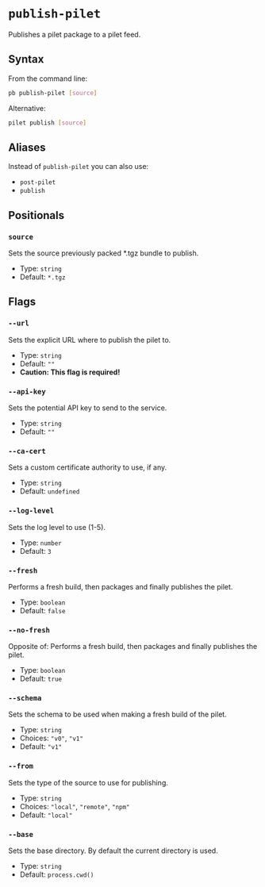 # `publish-pilet`

Publishes a pilet package to a pilet feed.

## Syntax

From the command line:

```sh
pb publish-pilet [source]
```

Alternative:

```sh
pilet publish [source]
```

## Aliases

Instead of `publish-pilet` you can also use:

- `post-pilet`
- `publish`

## Positionals

### `source`

Sets the source previously packed *.tgz bundle to publish.

- Type: `string`
- Default: `*.tgz`

## Flags

### `--url`

Sets the explicit URL where to publish the pilet to.

- Type: `string`
- Default: `""`
- **Caution: This flag is required!**

### `--api-key`

Sets the potential API key to send to the service.

- Type: `string`
- Default: `""`

### `--ca-cert`

Sets a custom certificate authority to use, if any.

- Type: `string`
- Default: `undefined`

### `--log-level`

Sets the log level to use (1-5).

- Type: `number`
- Default: `3`

### `--fresh`

Performs a fresh build, then packages and finally publishes the pilet.

- Type: `boolean`
- Default: `false`

### `--no-fresh`

Opposite of:
Performs a fresh build, then packages and finally publishes the pilet.

- Type: `boolean`
- Default: `true`

### `--schema`

Sets the schema to be used when making a fresh build of the pilet.

- Type: `string`
- Choices: `"v0"`, `"v1"`
- Default: `"v1"`

### `--from`

Sets the type of the source to use for publishing.

- Type: `string`
- Choices: `"local"`, `"remote"`, `"npm"`
- Default: `"local"`

### `--base`

Sets the base directory. By default the current directory is used.

- Type: `string`
- Default: `process.cwd()`
